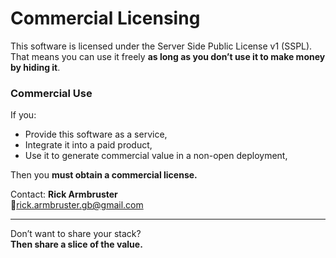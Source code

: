 # Commercial Licensing

This software is licensed under the Server Side Public License v1 (SSPL).
That means you can use it freely **as long as you don’t use it to make money by hiding it**.

### Commercial Use

If you:
- Provide this software as a service,
- Integrate it into a paid product,
- Use it to generate commercial value in a non-open deployment,

Then you **must obtain a commercial license.**

Contact:
**Rick Armbruster**  
📧rick.armbruster.gb@gmail.com

---

Don’t want to share your stack?  
**Then share a slice of the value.**
